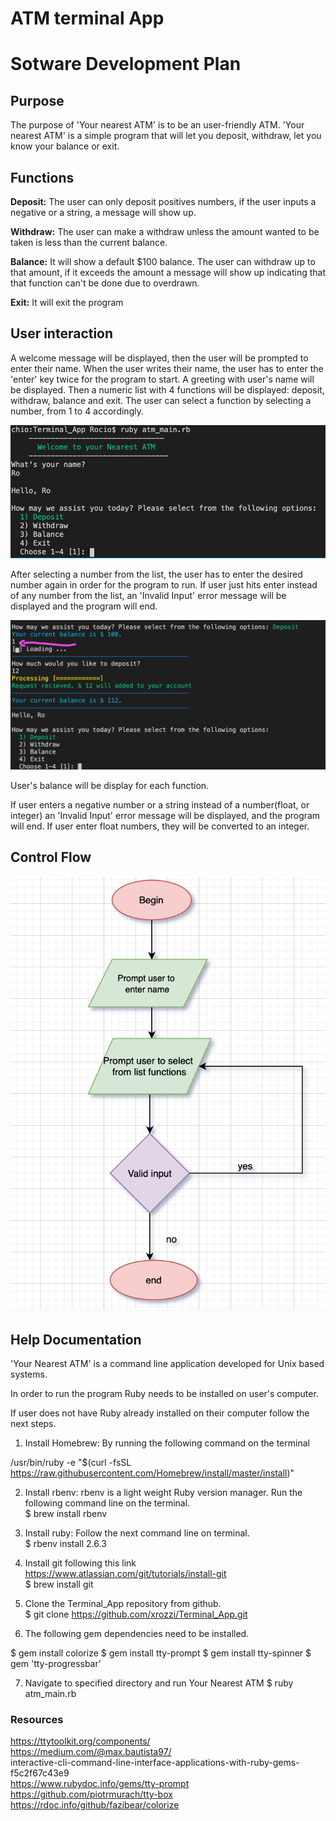 # ATM terminal App

# Sotware Development Plan

## Purpose
The purpose of 'Your nearest ATM' is to be an user-friendly ATM. 'Your nearest ATM' is a simple program that will let you deposit, withdraw, let you know your balance or exit.

## Functions

**Deposit:** The user can only deposit positives numbers, if the user inputs a negative or a string, a message will show up.

**Withdraw:** The user can make a withdraw unless the amount wanted to be taken is less than the current balance.

**Balance:** It will show a default $100 balance. The user can withdraw up to that amount, if it exceeds the amount a message will show up indicating that that function can't be done due to overdrawn.

**Exit:** It will exit the program


## User interaction

A welcome message will be displayed, then the user will be prompted to enter their name. When the user writes their name, the user has to enter the 'enter' key twice for the program to start. A greeting with user's name will be displayed. Then a numeric list with 4 functions will be displayed: deposit, withdraw, balance and exit. The user can select a function by selecting a number, from 1 to 4 accordingly.

![alt text](https://github.com/xrozzi/Terminal_App/blob/master/docs/welcome.png)


After selecting a number from the list, the user has to enter the desired number again in order for the program to run. If user just hits enter instead of any number from the list, an 'Invalid Input' error message will be displayed and the program will end.

![alt text](https://github.com/xrozzi/Terminal_App/blob/master/docs/deposit.png)

User's balance will be display for each function.

If user enters a negative number or a string instead of a number(float, or integer) an 'Invalid Input' error message will be displayed, and the program will end. If user enter float numbers, they will be converted to an integer.

## Control Flow

![alt text](https://github.com/xrozzi/Terminal_App/blob/master/docs/flowchart.png)


## Help Documentation

'Your Nearest ATM' is a command line application developed for Unix based systems.

In order to run the program Ruby needs to be installed on user's computer.

If user does not have Ruby already installed on their computer follow the next steps.

1. Install Homebrew: By running the following command on the terminal <br/> 

/usr/bin/ruby -e "$(curl -fsSL https://raw.githubusercontent.com/Homebrew/install/master/install)"

2. Install rbenv: rbenv is a light weight Ruby version manager. Run the following command line on the terminal. <br/> 
$   brew install rbenv

3. Install ruby: Follow the next command line on terminal. <br/> 
$   rbenv install 2.6.3

4. Install git following this link <https://www.atlassian.com/git/tutorials/install-git> <br/> 
$   brew install git

5. Clone the Terminal_App repository from github. <br/> 
$   git clone https://github.com/xrozzi/Terminal_App.git

6. The following gem dependencies need to be installed. <br/> 

$   gem install colorize
$   gem install tty-prompt
$   gem install tty-spinner
$   gem 'tty-progressbar'

7. Navigate to specified directory and run Your Nearest ATM
$   ruby atm_main.rb





### Resources

https://ttytoolkit.org/components/ <br/> 
https://medium.com/@max.bautista97/ <br/> interactive-cli-command-line-interface-applications-with-ruby-gems-f5c2f67c43e9 <br/> 
https://www.rubydoc.info/gems/tty-prompt https://github.com/piotrmurach/tty-box https://rdoc.info/github/fazibear/colorize